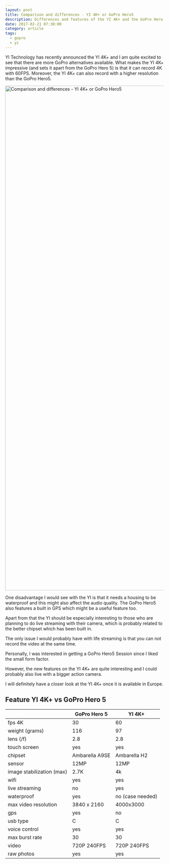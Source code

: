 ```yaml
---
layout: post
title: Comparison and differences - YI 4K+ or GoPro Hero5
description: Differences and features of the YI 4K+ and the GoPro Hero 5
date: 2017-02-21 07:30:00
category: article
tags:
  - gopro
  - yi
---
```


YI Technology has recently announced the YI 4K+ and I am quite excited to see that there are more GoPro alternatives available. What makes the YI 4K+ impressive (and sets it apart from the GoPro Hero 5) is that it can record 4K with 60FPS. Moreover, the YI 4K+ can also record with a higher resolution than the GoPro Hero5.

<a data-flickr-embed="true"  href="https://www.flickr.com/photos/90204224@N07/17647383330/in/album-72157653004462416/" title="Comparison and differences - YI 4K+ or GoPro Hero5"><img src="https://c1.staticflickr.com/8/7754/17647383330_fe5ab2fc7e_h.jpg" width="1600" height="1600" alt="Comparison and differences - YI 4K+ or GoPro Hero5"></a><script async src="//embedr.flickr.com/assets/client-code.js" charset="utf-8"></script>

<!--more-->

One disadvantage I would see with the YI is that it needs a housing to be waterproof and this might also affect the audio quality. The GoPro Hero5 also features a built in GPS which might be a useful feature too.

Apart from that the YI should be especially interesting to those who are planning to do live streaming with their camera, which is probably related to the better chipset which has been built in.

The only issue I would probably have with life streaming is that you can not record the video at the same time.

Personally, I was interested in getting a GoPro Hero5 Session since I liked the small form factor.

However, the new features on the YI 4K+ are quite interesting and I could probably also live with a bigger action camera.

I will definitely have a closer look at the YI 4K+ once it is available in Europe.


<h2 id="list">Feature YI 4K+ vs GoPro Hero 5</h2>
<div class="table-responsive">
<table class="table">
<thead><tr><th></th><th>GoPro Hero 5</th><th>YI 4K+</th></tr></thead><tbody>
 <tr><td>fps 4K</td><td>30</td><td>60</td></tr>
 <tr><td>weight (grams)</td><td>116</td><td>97</td></tr>
 <tr><td>lens (/f)</td><td>2.8</td><td>2.8</td></tr>
 <tr><td>touch screen</td><td>yes</td><td>yes</td></tr>
 <tr><td>chipset</td><td>Ambarella A9SE</td><td>Ambarella H2 </td></tr>
 <tr><td>sensor</td><td>12MP</td><td>12MP</td></tr>
 <tr><td>image stabilization (max)</td><td>2.7K</td><td>4k</td></tr>
 <tr><td>wifi</td><td>yes</td><td>yes</td></tr>
 <tr><td>live streaming</td><td>no</td><td>yes</td></tr>
 <tr><td>waterproof</td><td>yes</td><td>no (case needed)</td></tr>
 <tr><td>max video resolution</td><td>3840 x 2160</td><td>4000x3000</td></tr>
 <tr><td>gps</td><td>yes</td><td>no</td></tr>
 <tr><td>usb type</td><td>C</td><td>C</td></tr>
 <tr><td>voice control</td><td>yes</td><td>yes</td></tr>
 <tr><td>max burst rate</td><td>30</td><td>30</td></tr>
 <tr><td>video</td><td>720P 240FPS</td><td>720P 240FPS</td></tr>
 <tr><td>raw photos</td><td>yes</td><td>yes</td></tr>
</tbody></table>
</div>

<!--more-->

<script type="text/javascript">
amzn_assoc_placement = "adunit0";
amzn_assoc_search_bar = "false";
amzn_assoc_tracking_id = "hikeve-20";
amzn_assoc_ad_mode = "search";
amzn_assoc_ad_type = "smart";
amzn_assoc_marketplace = "amazon";
amzn_assoc_region = "US";
amzn_assoc_title = "Shop Related Products";
amzn_assoc_default_search_phrase = "gopro 3 axis";
amzn_assoc_default_category = "All";
amzn_assoc_linkid = "d9f5cf2a41718e1d099e26edea215486";
</script>
<script src="//z-na.amazon-adsystem.com/widgets/onejs?MarketPlace=US"></script>
